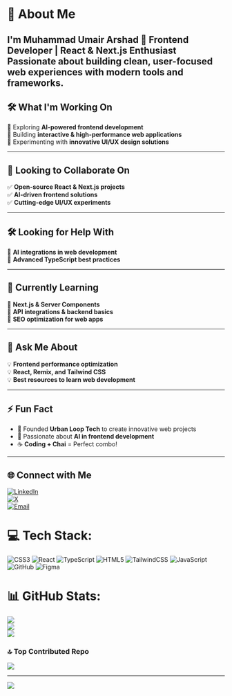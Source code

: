 # 💫 About Me  

 I'm Muhammad Umair Arshad
🚀 **Frontend Developer | React & Next.js Enthusiast**  
   Passionate about building clean, user-focused web experiences with modern tools and frameworks.
---

## 🛠 What I'm Working On  
🔹 Exploring **AI-powered frontend development**  
🔹 Building **interactive & high-performance web applications**  
🔹 Experimenting with **innovative UI/UX design solutions**  

---

## 🤝 Looking to Collaborate On  
✅ **Open-source React & Next.js projects**  
✅ **AI-driven frontend solutions**  
✅ **Cutting-edge UI/UX experiments**  

---

## 🛠 Looking for Help With  
🔹 **AI integrations in web development**  
🔹 **Advanced TypeScript best practices**  

---

## 🌱 Currently Learning  
📌 **Next.js & Server Components**  
📌 **API integrations & backend basics**  
📌 **SEO optimization for web apps**  

---

## 💬 Ask Me About  
💡 **Frontend performance optimization**  
💡 **React, Remix, and Tailwind CSS**  
💡 **Best resources to learn web development**  

---

## ⚡ Fun Fact  
- 🚀 Founded **Urban Loop Tech** to create innovative web projects  
- 🤖 Passionate about **AI in frontend development**  
- ☕ **Coding + Chai** = Perfect combo!  

---

## 🌐 Connect with Me  
[![LinkedIn](https://img.shields.io/badge/LinkedIn-%230077B5.svg?logo=linkedin&logoColor=white)](https://linkedin.com/in/umairarshad-dev)  
[![X](https://img.shields.io/badge/X-black.svg?logo=X&logoColor=white)](https://x.com/umairarshad_dev)  
[![Email](https://img.shields.io/badge/Email-D14836?logo=gmail&logoColor=white)](mailto:umairarshad6697@gmail.com)  


# 💻 Tech Stack:
![CSS3](https://img.shields.io/badge/css3-%231572B6.svg?style=for-the-badge&logo=css3&logoColor=white) ![React](https://img.shields.io/badge/react-%2320232a.svg?style=for-the-badge&logo=react&logoColor=%2361DAFB) ![TypeScript](https://img.shields.io/badge/typescript-%23007ACC.svg?style=for-the-badge&logo=typescript&logoColor=white) ![HTML5](https://img.shields.io/badge/html5-%23E34F26.svg?style=for-the-badge&logo=html5&logoColor=white) ![TailwindCSS](https://img.shields.io/badge/tailwindcss-%2338B2AC.svg?style=for-the-badge&logo=tailwind-css&logoColor=white) ![JavaScript](https://img.shields.io/badge/javascript-%23323330.svg?style=for-the-badge&logo=javascript&logoColor=%23F7DF1E) ![GitHub](https://img.shields.io/badge/github-%23121011.svg?style=for-the-badge&logo=github&logoColor=white) ![Figma](https://img.shields.io/badge/figma-%23F24E1E.svg?style=for-the-badge&logo=figma&logoColor=white)
# 📊 GitHub Stats:
![](https://github-readme-stats.vercel.app/api?username=umairarshad-dev&theme=dark&hide_border=false&include_all_commits=false&count_private=false)<br/>
![](https://nirzak-streak-stats.vercel.app/?user=umairarshad-dev&theme=dark&hide_border=false)<br/>
![](https://github-readme-stats.vercel.app/api/top-langs/?username=umairarshad-dev&theme=dark&hide_border=false&include_all_commits=false&count_private=false&layout=compact)

### 🔝 Top Contributed Repo
![](https://github-contributor-stats.vercel.app/api?username=umairarshad-dev&limit=5&theme=dark&combine_all_yearly_contributions=true)

---
[![](https://visitcount.itsvg.in/api?id=umairarshad-dev&icon=0&color=0)](https://visitcount.itsvg.in)

<!-- Proudly created with GPRM ( https://gprm.itsvg.in ) -->
